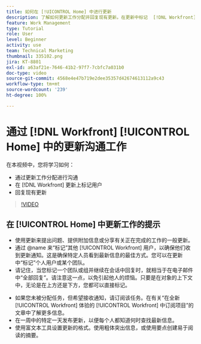 ```yaml
---
title: 如何在 [!UICONTROL Home] 中进行更新
description: 了解如何更新工作分配并回复现有更新。在更新中标记  [!DNL Workfront]  用户，以便通知他们有关该通信的信息。
feature: Work Management
type: Tutorial
role: User
level: Beginner
activity: use
team: Technical Marketing
thumbnail: 335102.png
jira: KT-8801
exl-id: a63af21e-7646-41b2-97f7-7cbfc7a031b0
doc-type: video
source-git-commit: 4568e4e47b719e2dee35357d42674613112a9c43
workflow-type: tm+mt
source-wordcount: '239'
ht-degree: 100%

---
```


# 通过 [!DNL Workfront] [!UICONTROL Home] 中的更新沟通工作

在本视频中，您将学习如何：

* 通过更新工作分配进行沟通
* 在 [!DNL Workfront] 更新上标记用户
* 回复现有更新

>[!VIDEO](https://video.tv.adobe.com/v/335102/?quality=12&learn=on&enablevpops)

## 在 [!UICONTROL Home] 中更新工作的提示

* 使用更新来提出问题、提供附加信息或分享有关正在完成的工作的一般更新。
* 通过 @name 来“标记”其他 [!UICONTROL Workfront] 用户，以确保他们收到更新通知。这是确保特定人员看到最新信息的最佳方式。您可以在更新中“标记”个人用户或某个团队。
* 请记住，当您标记一个团队或组并继续在会话中回复时，就相当于在电子邮件中“全部回复”。请注意这一点，以免引起他人的烦恼。只要是在对象的上下文中，无论是在上方还是下方，您都可以直接标记。

<!--
paragraph below needs a hyperlink to an article
-->

* 如果您未被分配任务，但希望接收通知，请订阅该任务。在有关“在全新 [!UICONTROL Workfront] 体验的 [!UICONTROL Workfront] 中订阅项目”的文章中了解更多信息。
* 在一周中的特定一天发布更新，以便每个人都知道何时查找最新信息。
* 使用富文本工具设置更新的格式。使用粗体突出信息，或使用要点创建易于阅读的摘要。

<!--
learn more URLs
-->
